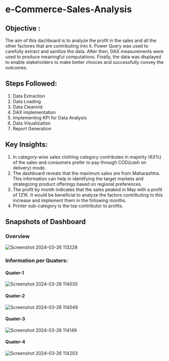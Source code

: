 # e-Commerce-Sales-Analysis

## Objective : 
The aim of this dachboard is to analyze the profit in the sales and all the other factores that are contributing into it.
Power Query was used to carefully extract and sanitize the data. After then, DAX measurements were used to produce meaningful computations. Finally, the data was displayed to enable stakeholders to make better choices and successfully convey the outcomes.

## Steps Followed:
1. Data Extraction
2. Data Loading
3. Data Cleanind
4. DAX implementation
5. Implementing KPI for Data Analysis
6. Data Visualization
7. Report Generation


## Key Insights:
1. In category-wise sales clothing category contributes in majority (63%) of the sales and consumers prefer to pay through COD(cash on delivery) mode. 
2. The dashboard reveals that the maximum sales are from Maharashtra. This information can help in identifying the target markets and strategizing product offerings based on regional preferences.
3. The profit by month indicates that the sales peaked in May with a profit of 121K. It would be beneficial to analyze the factors contributing to this increase and implement them in the following months.
4. Printer sub-category is the top contributor to profits.

## Snapshots of Dashboard

### Overview
![Screenshot 2024-03-26 113228](https://github.com/AasthaKiri/e-Commerce-Sales-Analysis/assets/98647483/fc73c11a-2481-43a9-b5cd-0b34bd91e2a3)

### Information per Quaters:

#### Quater-1
![Screenshot 2024-03-26 114035](https://github.com/AasthaKiri/e-Commerce-Sales-Analysis/assets/98647483/98fbd577-8bde-4b40-8ec0-e94ed44e035c)

#### Quater-2
![Screenshot 2024-03-26 114049](https://github.com/AasthaKiri/e-Commerce-Sales-Analysis/assets/98647483/5ac31f26-e8a3-4a98-a7d1-41011c33a2f6)

#### Quater-3
![Screenshot 2024-03-26 114149](https://github.com/AasthaKiri/e-Commerce-Sales-Analysis/assets/98647483/0ac894b5-5e40-47e4-8c6b-e96bcbf32d91)

#### Quater-4
![Screenshot 2024-03-26 114203](https://github.com/AasthaKiri/e-Commerce-Sales-Analysis/assets/98647483/eacbda0d-1748-45e0-9cc6-394cf5aa5a46)

